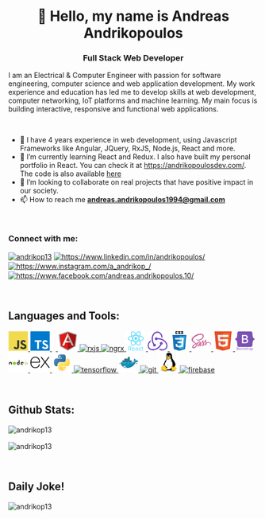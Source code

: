 <h1 align="center">👋 Hello, my name is Andreas Andrikopoulos</h1>

<h3 align="center">Full Stack Web Developer</h3>

<p align="left"> I am an Electrical & Computer Engineer with passion for software engineering, computer science and web application development. My work experience and education has led me to develop skills at web development, computer networking, IoT platforms and machine learning. My main focus is building interactive, responsive and functional web applications. </p>

<br />

- 👀 I have 4 years experience in web development, using Javascript Frameworks like Angular, JQuery, RxJS, Node.js, React and more.
- 🌱 I’m currently learning React and Redux. I also have built my personal portfolio in React. You can check it at https://andrikopoulosdev.com/. The code is also available [here](https://github.com/andrikop13/my-portofolio)
- 💞️ I’m looking to collaborate on real projects that have positive impact in our society.
- 📫 How to reach me **andreas.andrikopoulos1994@gmail.com**

<br/>
<h3 align="left">Connect with me:</h3>
<p align="left">

<a href="[https://twitter.com/andrikop13]" target="blank"><img align="center" src="https://raw.githubusercontent.com/rahuldkjain/github-profile-readme-generator/master/src/images/icons/Social/twitter.svg" alt="andrikop13" height="30" width="40" /></a>
<a href="[https://www.linkedin.com/in/a-andrikopoulos/]" target="blank"><img align="center" src="https://raw.githubusercontent.com/rahuldkjain/github-profile-readme-generator/master/src/images/icons/Social/linked-in-alt.svg" alt="https://www.linkedin.com/in/andrikopoulos/" height="30" width="40" /></a>
<a href="[https://www.instagram.com/a_andrikop_/]" target="blank"><img align="center" src="https://raw.githubusercontent.com/rahuldkjain/github-profile-readme-generator/master/src/images/icons/Social/instagram.svg" alt="https://www.instagram.com/a_andrikop_/" height="30" width="40" /></a>
<a href="[https://www.facebook.com/andreas.andrikopoulos.10/]" target="blank"><img align="center" src="https://raw.githubusercontent.com/rahuldkjain/github-profile-readme-generator/master/src/images/icons/Social/facebook.svg" alt="https://www.facebook.com/andreas.andrikopoulos.10/" height="30" width="40" /></a>
</p>


<br/>
<h2 align="left">Languages and Tools:</h2>
<p align="left"> 
  
<a href="https://www.javascript.com/" target="_blank"> <img src="https://github.com/devicons/devicon/blob/master/icons/javascript/javascript-original.svg" alt="javascriptes6" width="40" height="40"/> </a> <a href="https://www.typescriptlang.org/" target="_blank"> <img src="https://github.com/devicons/devicon/blob/master/icons/typescript/typescript-original.svg" alt="typescript" width="40" height="40"/> </a>&nbsp;&nbsp;<a href="https://angular.io/" target="_blank"> <img src="https://github.com/devicons/devicon/blob/master/icons/angularjs/angularjs-original.svg" alt="angular" width="40" height="40"/> </a> <a href="https://rxjs.dev/" target="_blank"> <img src="https://rxjs.dev/generated/images/marketing/home/Rx_Logo-512-512.png" alt="rxjs" width="40" height="40"/> </a> <a href="https://ngrx.io/" target="_blank"> <img src="https://ngrx.io/assets/images/badge.svg" alt="ngrx" width="40" height="40"/> </a> <a href="https://reactjs.org/" target="_blank"> <img src="https://raw.githubusercontent.com/devicons/devicon/master/icons/react/react-original-wordmark.svg" alt="react" width="40" height="40"/> </a> <a href="https://redux.js.org/" target="_blank"> <img src="https://github.com/devicons/devicon/blob/master/icons/redux/redux-original.svg" alt="redux" width="40" height="40"/> </a> <a href="https://www.w3schools.com/css/" target="_blank"> <img src="https://raw.githubusercontent.com/devicons/devicon/master/icons/css3/css3-original-wordmark.svg" alt="css3" width="40" height="40"/> </a> <a href="https://sass-lang.com" target="_blank"> <img src="https://raw.githubusercontent.com/devicons/devicon/master/icons/sass/sass-original.svg" alt="sass" width="40" height="40"/> </a> <a href="https://developer.mozilla.org/en-US/docs/Glossary/HTML5" target="_blank"> <img src="https://github.com/devicons/devicon/blob/master/icons/html5/html5-original.svg" alt="html5" width="40" height="40"/> </a> <a href="https://getbootstrap.com" target="_blank"> <img src="https://raw.githubusercontent.com/devicons/devicon/master/icons/bootstrap/bootstrap-plain-wordmark.svg" alt="bootstrap" width="40" height="40"/> </a> <a href="https://nodejs.org" target="_blank"> <img src="https://raw.githubusercontent.com/devicons/devicon/master/icons/nodejs/nodejs-original-wordmark.svg" alt="nodejs" width="40" height="40"/> </a> <a href="https://expressjs.com" target="_blank"> <img style="background-color:white" src="https://github.com/devicons/devicon/blob/master/icons/express/express-original.svg" alt="express" width="40" height="40"/> </a> <a href="https://www.python.org/" target="_blank"> <img src="https://github.com/devicons/devicon/blob/master/icons/python/python-original.svg" alt="python" width="40" height="40"/> </a> <a href="https://spark.apache.org/" target="_blank"> <img src="https://spark.apache.org/images/spark-logo-rev.svg" alt="tensorflow" width="40" height="40"/> </a> <a href="https://www.docker.com/" target="_blank"> <img src="https://github.com/devicons/devicon/blob/master/icons/docker/docker-original.svg" alt="tensorflow" width="40" height="40"/> </a> <a href="https://git-scm.com/" target="_blank"> <img src="https://www.vectorlogo.zone/logos/git-scm/git-scm-icon.svg" alt="git" width="40" height="40"/> </a> <a href="https://www.linux.org/" target="_blank"> <img src="https://github.com/devicons/devicon/blob/master/icons/linux/linux-original.svg" alt="git" width="40" height="40"/> </a> <a href="https://firebase.google.com/" target="_blank"> <img src="https://www.vectorlogo.zone/logos/firebase/firebase-icon.svg" alt="firebase" width="40" height="40"/> </a>
  
</p>

<br/>
<h2 align="left">Github Stats:</h2>
 
<p><img align="center" src="https://github-readme-streak-stats.herokuapp.com/?user=andrikop13&count_private=true&theme=tokyonight" alt="andrikop13" /></p>

<p><img align="center" src="https://github-readme-stats.vercel.app/api?username=andrikop13&show_icons=true&locale=en&count_private=true&theme=tokyonight" alt="andrikop13" /></p>

<br/>
<h2 align="left">Daily Joke!</h2>
<p><img align="center" src="https://readme-jokes.vercel.app/api" alt="andrikop13" /></p>
